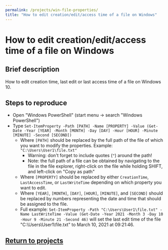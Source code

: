 ```yaml
---
permalink: /projects/win-file-properties/
title: "How to edit creation/edit/access time of a file on Windows"
---
```

# How to edit creation/edit/access time of a file on Windows
## Brief description
How to edit creation time, last edit or last access time of a file on Windows 10.

## Steps to reproduce
* Open "Windows PowerShell" (start menu -> search "Windows PowerShell")
* Type `Set-ItemProperty -Path [PATH] -Name [PROPERTY] -Value (Get-Date -Year [YEAR] -Month [MONTH] -Day [DAY] -Hour [HOUR] -Minute [MINUTE] -Second [SECOND])`
  * Where `[PATH]` should be replaced by the full path of the file of which you want to modify the properties. Example: `"C:\Users\User1\file.txt"`
    * Warning: don't forget to include quotes (`"`) around the path!
    * Note: the full path of a file can be obtained by navigating to the file in the file explorer, right-click on the file while holding SHIFT, and left-click on "Copy as path"
  * Where `[PROPERTY]` should be replaced by either `CreationTime`, `LastAccessTime`, or `LastWriteTime` depending on which property you want to edit.
  * Where `[YEAR]`, `[MONTH]`, `[DAY]`, `[HOUR]`, `[MINUTE]`, and `[SECOND]` should be replaced by numbers representing the date and time that should be assigned to the file.
  * Full example: `Set-ItemProperty -Path "C:\Users\User1\file.txt" -Name LastWriteTime -Value (Get-Date -Year 2021 -Month 3 -Day 10 -Hour 9 -Minute 21 -Second 46)` will set the last edit time of the file "C:\Users\User1\file.txt" to March 10, 2021 at 09:21:46.

## [Return to projects](/projects/)

